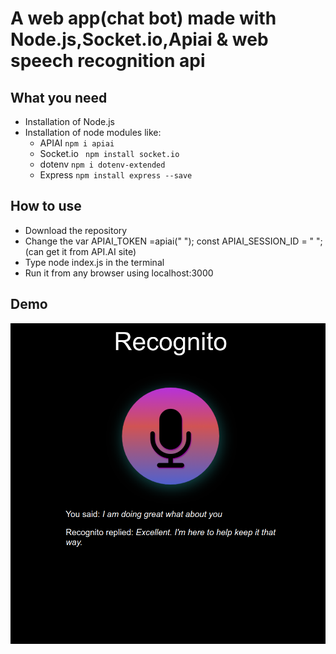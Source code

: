 # A web app(chat bot) made with Node.js,Socket.io,Apiai & web speech recognition api

## What you need
* Installation of Node.js
* Installation of node modules like:
  * APIAI `npm i apiai`
  * Socket.io ` npm install socket.io`
  * dotenv `npm i dotenv-extended`
  * Express `npm install express --save`

## How to use
 * Download the repository
 * Change the var APIAI_TOKEN =apiai(" ");
const APIAI_SESSION_ID = " "; (can get it from API.AI site)
* Type node index.js in the terminal
 * Run it from any browser using localhost:3000
## Demo 
![Image of Recognito](https://github.com/sujanchhetri/Recognito/blob/master/recognito.png)
 
